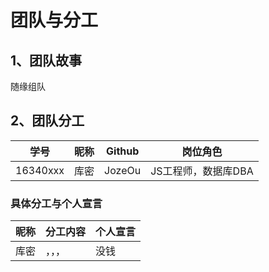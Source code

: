 # 团队与分工
## 1、团队故事

随缘组队

## 2、团队分工

| 学号 | 昵称 | Github | 岗位角色 |
| --- | --- | --- | --- |
| 16340xxx | 库密 | JozeOu | JS工程师，数据库DBA |

### 具体分工与个人宣言

| 昵称 | 分工内容 | 个人宣言 |
| --- | --- | --- |
| 库密 | ，，， | 没钱 |

